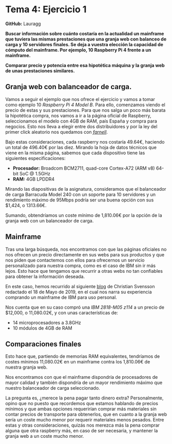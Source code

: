 # Tema 4: Ejercicio 1

**GitHub:** Lauragg

**Buscar información sobre cuánto costaría en la actualidad un mainframe que tuviera las mismas prestaciones que una granja web con balanceo de carga y 10 servidores finales. Se deja a vuestra elección la capacidad de cómputo del mainframe. Por ejemplo, 10 Raspberry Pi 4 frente a un mainframe.**

**Comparar precio y potencia entre esa hipotética máquina y la granja web de unas prestaciones similares.**

## Granja web con balanceador de carga.
Vamos a seguir el ejemplo que nos ofrece el ejercicio y vamos a tomar como ejemplo 10 *Raspberry Pi 4 Model B*. Para ello, comenzamos viendo el precio de estas y sus prestaciones. Para que nos salga un poco más barata la hipotética compra, nos vamos a ir a la página oficial de Raspberry, seleccionamos el modelo con 4GB de RAM, país España y compra para negocios. Esto nos lleva a elegir entre dos distribuidores y por la ley del primer click aleatorio nos quedamos con [*farnell*](https://es.farnell.com/raspberry-pi/rpi4-modbp-2gb/raspberry-pi-4-model-b-2gb/dp/3051886).

Bajo estas consideraciones, cada raspberry nos costaría 49.64€, haciendo un total de 496.40€ por las diez. Mirando la hoja de datos técnicos que viene en la misma página, sabemos que cada dispositivo tiene las siguientes especificaciones:

+ **Procesador:** Broadcom BCM2711, quad-core Cortex-A72 (ARM v8)  64-bit SoC @ 1.5GHz
+ **RAM:** 4GB LPDDR4

Mirando las diapositivas de la asignatura, consideramos que el balanceador de carga Barracuda Model 240 con un soporte para 10 servidores y un rendimiento máximo de 95Mbps podría ser una buena opción con sus $1,424, o 1313.66€.

Sumando, obtendríamos un coste mínimo de 1,810.06€ por la opción de la granja web con un balanceador de carga.

## Mainframe

Tras una larga búsqueda, nos encontramos con que las páginas oficiales no nos ofrecen un precio directamente en sus webs para sus productos y que nos piden que contactemos con ellos para ofrecernos un servicio personalizado para nuestra compra, como es el caso de IBM sin ir más lejos. Esto hace que tengamos que recurrir a otras webs no tan confiables para obtener la información deseada.

En este caso, hemos recurrido al siguiente [blog](https://blog.mainframe.dev/2019/05/buying-ibm-mainframe.html) de Christian Svensson redactado el 18 de Mayo de 2019, en el cual nos narra su experiencia comprando un mainframe de IBM para uso personal.

Nos cuenta que en su caso compró una *IBM 2818-M05 z114* a un precio de $12,000, o 11,080.02€, y con unas características de:

+ 14 microprocesadores a 3.8GHz
+ 10 módulos de 4GB de RAM

## Comparaciones finales

Esto hace que, partiendo de memorias RAM equivalentes, tendríamos de costes mínimos 11,080.02€ en un mainframe contra los 1,810.06€ de nuestra granja web.

Nos encontramos con que el mainframe dispondría de procesadores de mayor calidad y también dispondría de un mayor rendimiento máximo que nuestro balanceador de carga seleccionado.

La pregunta es, ¿merece la pena pagar tanto dinero extra? Personalmente, opino que no puesto que recordemos que estamos hablando de precios mínimos y que ambas opciones requerirían comprar más materiales sin contar precios de transporte para obtenerlos, que en cuanto a la granja web sería un coste mucho menor por requerir materiales menos pesados. Entre estas y otras consideraciones, quizás nos merezca más la pena comprar alguna que otra raspberry más, en caso de ser necesaria, y mantener la granja web a un coste mucho menor.
